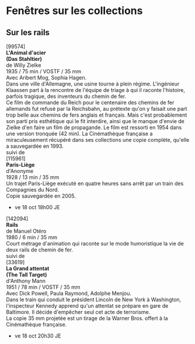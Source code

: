 # Fenêtres sur les collections

## Sur les rails

[99574]  
**L'Animal d'acier**  
**(Das Stahltier)**  
de Willy Zielke  
1935 / 75 min / VOSTF / 35 mm  
Avec Aribert Mog, Sophia Hagen.  
Dans une ville d'Allemagne, une usine tourne à plein régime. L'ingénieur Klaassen part à la rencontre de l'équipe de triage à qui il raconte l'histoire, parfois tragique, des inventeurs du chemin de fer.  
Ce film de commande du Reich pour le centenaire des chemins de fer allemands fut refusé par la Reichsbahn, au prétexte qu'on y faisait une part trop belle aux chemins de fers anglais et français. Mais c'est probablement son parti pris esthétique qui le fit interdire, ainsi que le manque d'envie de Zielke d'en faire un film de propagande. Le film est ressorti en 1954 dans une version tronquée (42 min). La Cinémathèque française a miraculeusement récupéré dans ses collections une copie complète, qu'elle a sauvegardée en 1993.  
suivi de  
[115961]  
**Paris-Liège**  
d'Anonyme  
1928 / 13 min / 35 mm  
Un trajet Paris-Liège exécuté en quatre heures sans arrêt par un train des Compagnies du Nord.  
Copie sauvegardée en 2005.

- ve 18 oct 18h00 JE

[142094]  
**Rails**  
de Manuel Otéro  
1980 / 6 min / 35 mm  
Court métrage d'animation qui raconte sur le mode humoristique la vie de deux rails de chemin de fer.  
suivi de  
[33619]  
**La Grand attentat**  
**(The Tall Target)**  
d'Anthony Mann  
1951 / 78 min / VOSTF / 35 mm  
Avec Dick Powell, Paula Raymond, Adolphe Menjou.  
Dans le train qui conduit le président Lincoln de New York à Washington, l'inspecteur Kennedy apprend qu'un attentat se prépare en gare de Baltimore. Il décide d'empêcher seul cet acte de terrorisme.  
La copie 35 mm projetée est un tirage de la Warner Bros. offert à la Cinémathèque française.

- ve 18 oct 20h30 JE
